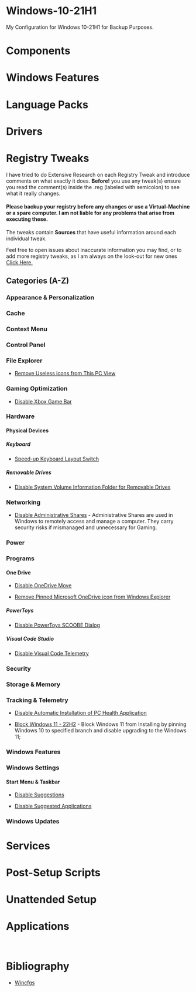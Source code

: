 # Windows-10-21H1

My Configuration for Windows 10-21H1 for Backup Purposes.

# Components

# Windows Features

# Language Packs

# Drivers

# Registry Tweaks

I have tried to do Extensive Research on each Registry Tweak and introduce comments on what exactly it does. **Before!** you use any tweak(s) ensure you read the comment(s) inside the .reg (labeled with semicolon) to see what it really changes. 

#### **Please backup your registry before any changes or use a Virtual-Machine or a spare computer. I am not liable for any problems that arise from executing these.**


The tweaks contain **Sources** that have useful information around each individual tweak. 

Feel free to open issues about inaccurate information you may find, or to add more registry tweaks, as I am always on the look-out for new ones [Click Here.](#Bibliography)

## Categories (A-Z)

### Appearance & Personalization

### Cache

### Context Menu

### Control Panel

### File Explorer

* [Remove Useless icons from This PC View](Pre-Install/NtLite/Registry/File%20Explorer/Remove%20Useless%20icons%20from%20This%20PC%20View.reg) 

### Gaming Optimization

* [Disable Xbox Game Bar](Pre-Install/NtLite/Registry/Gaming/Disable%20Xbox%20Game%20Bar.reg) 

### Hardware

#### Physical Devices

##### Keyboard

* [Speed-up Keyboard Layout Switch](Pre-Install/NtLite/Registry/Physical%20Devices/Keyboard/Speed-up%20Keyboard%20Layout%20Switch.reg) 

##### Removable Drives

* [Disable System Volume Information Folder for Removable Drives](Pre-Install/NtLite/Registry/Physical%20Devices/Removable%20Devices/Disable%20System%20Volume%20Information%20Folder%20for%20Removable%20Drives.reg) 


### Networking

* [Disable Administrative Shares](Pre-Install/NtLite/Registry/Networking/Disable%20Auto%20Admin%20Shares.reg) - Administrative Shares are used in Windows to remotely access and manage a computer. They carry security risks if mismanaged and unnecessary for Gaming. 

### Power

### Programs

#### One Drive 

* [Disable OneDrive Move](Pre-Install/NtLite/Registry/One%20Drive/Disable%20OneDrive%20Move.reg) 

* [Remove Pinned Microsoft OneDrive icon from Windows Explorer](Pre-Install/NtLite/Registry/One%20Drive/Remove%20Pinned%20Microsoft%20OneDrive%20icon%20from%20Windows%20Explorer.reg) 

##### PowerToys

* [Disable PowerToys SCOOBE Dialog](Pre-Install/NtLite/Registry/External%20Programs/Disable%20PowerToys%20SCOOBE%20Dialog.reg)

##### Visual Code Studio

* [Disable Visual Code Telemetry](Pre-Install/NtLite/Registry/External%20Programs/Disable%20Visual%20Code%20Telemetry.reg)

### Security

### Storage & Memory

### Tracking & Telemetry

* [Disable Automatic Installation of PC Health Application](Pre-Install/NtLite/Registry/Tracking%20&%20Telemetry/Disable%20Automatic%20Installation%20of%20the%20PC%20Health%20Check%20Application.reg) 

* [Block Windows 11 - 22H2](Pre-Install/NtLite/Registry/Windows%20Updates/Block%20Windows%2011%20-%2022H2.reg) - Block Windows 11 from Installing by pinning Windows 10 to specified branch and disable upgrading to the Windows 11;

### Windows Features

### Windows Settings

#### Start Menu & Taskbar

* [Disable Suggestions](Pre-Install/NtLite/Registry/Start%20Menu%20&%20Taskbar/Disable%20Suggestions%20in%20Start%20menu.reg) 
  
* [Disable Suggested Applications](Pre-Install/NtLite/Registry/Start%20Menu%20&%20Taskbar/Disable%20Suggested%20Applications%20in%20Start%20menu%20.reg.reg) 

### Windows Updates












# Services

# Post-Setup Scripts

# Unattended Setup

# Applications

<br>

# Bibliography

- [Wincfgs](https://github.com/xvitaly/wincfgs/tree/master)




